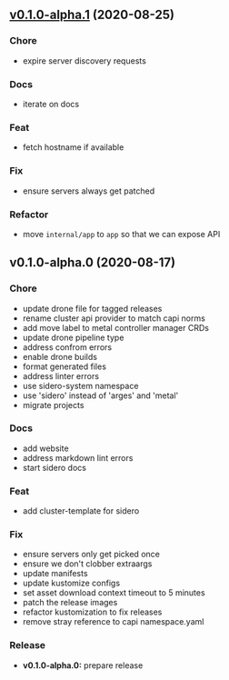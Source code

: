 
<a name="v0.1.0-alpha.1"></a>
## [v0.1.0-alpha.1](https://github.com/talos-systems/talos/compare/v0.1.0-alpha.0...v0.1.0-alpha.1) (2020-08-25)

### Chore

* expire server discovery requests

### Docs

* iterate on docs

### Feat

* fetch hostname if available

### Fix

* ensure servers always get patched

### Refactor

* move `internal/app` to `app` so that we can expose API


<a name="v0.1.0-alpha.0"></a>
## v0.1.0-alpha.0 (2020-08-17)

### Chore

* update drone file for tagged releases
* rename cluster api provider to match capi norms
* add move label to metal controller manager CRDs
* update drone pipeline type
* address confrom errors
* enable drone builds
* format generated files
* address linter errors
* use sidero-system namespace
* use 'sidero' instead of 'arges' and 'metal'
* migrate projects

### Docs

* add website
* address markdown lint errors
* start sidero docs

### Feat

* add cluster-template for sidero

### Fix

* ensure servers only get picked once
* ensure we don't clobber extraargs
* update manifests
* update kustomize configs
* set asset download context timeout to 5 minutes
* patch the release images
* refactor kustomization to fix releases
* remove stray reference to capi namespace.yaml

### Release

* **v0.1.0-alpha.0:** prepare release

